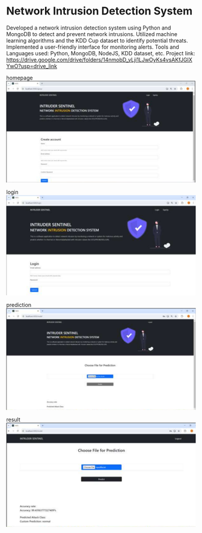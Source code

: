 # Network Intrusion Detection System
Developed a network intrusion detection system using Python and MongoDB to detect and prevent network intrusions. 
Utilized machine learning algorithms and the KDD Cup dataset to identify potential threats. Implemented a user-friendly interface for monitoring alerts.
Tools and Languages used: Python, MongoDB, NodeJS, KDD dataset, etc.
Project link: https://drive.google.com/drive/folders/14nmobD_vLji1LJwOyKs4vsAKfJGIXYwO?usp=drive_link


homepage
![Homepage](https://github.com/sheetal0020/Network-Intrusion-Detection-System/blob/main/homepage.PNG?raw=true)

login
![Login](https://github.com/sheetal0020/Network-Intrusion-Detection-System/blob/main/login.PNG?raw=true)

prediction
![Prediction](https://github.com/sheetal0020/Network-Intrusion-Detection-System/blob/main/prediction%20page.PNG?raw=true)

result
![Result](https://github.com/sheetal0020/Network-Intrusion-Detection-System/blob/main/result.PNG?raw=true)
